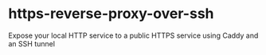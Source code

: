 # https-reverse-proxy-over-ssh
Expose your local HTTP service to a public HTTPS service using Caddy and an SSH tunnel
